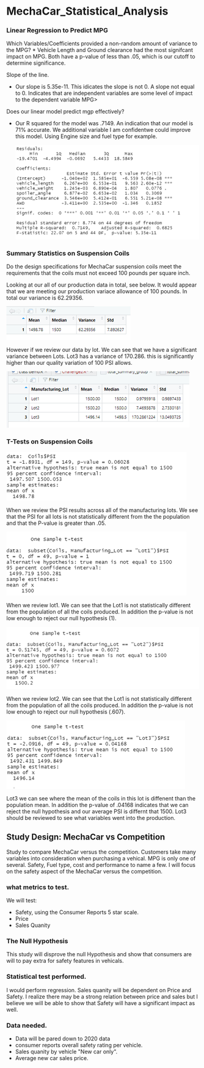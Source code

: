 # MechaCar_Statistical_Analysis

### Linear Regression to Predict MPG

Which Variables/Coefficients provided a non-random amount of variance to the MPG?
    * Vehicle Length and Ground clearance had the most signifcant impact on MPG. Both have a p-value of less than .05, which is our cutoff to determine
      significance.
  
  Slope of the line.
  * Our slope is 5.35e-11. This idicates the slope is not 0. A slope not equal to 0. Indicates that are independent variables are some level of impact to the 
    dependent variable MPG>
    
  Does our linear model predict  mgp effectively?
  * Our R squared for the model was .7149. An indication that our model is 71% accurate. We additional variable I am confidentwe could improve this model.
    Using Engine size and fuel type for example.
    
    ![](https://github.com/tomstowell99/MechaCar_Statistical_Analysis/blob/main/images/Delivarble%201.PNG)
    
### Summary Statistics on Suspension Coils

Do the design specifications for MechaCar suspension coils meet the requirements that the coils must not exceed 100 pounds per square inch.

Looking at our all of our production data in total, see below. It would appear that we are meeting our production variace allowance of 100 pounds.
In total our variance is 62.29356.

![](https://github.com/tomstowell99/MechaCar_Statistical_Analysis/blob/main/images/Delivarable2%20Total%20Summary.PNG)


However if we review our data by lot. We can see that we have a significant variance between Lots. Lot3 has a variance of 170.286. this is 
significantly higher than our quality variation of 100 PSI allows.

![](https://github.com/tomstowell99/MechaCar_Statistical_Analysis/blob/main/images/Delivarable2%20Total%20Summary%20Group.PNG)

### T-Tests on Suspension Coils

![](https://github.com/tomstowell99/MechaCar_Statistical_Analysis/blob/main/images/Deliverable%203%20All.PNG)

When we review the PSI results across all of the manufacturing lots. We see that the PSI for all lots is not statistically different from the 
the population and that the P-value is greater than .05. 

![](https://github.com/tomstowell99/MechaCar_Statistical_Analysis/blob/main/images/Deliverable%203%20Lot1.PNG)

When we review lot1. We can see that the Lot1 is not statistically different from the population of all the coils produced. In addition the 
p-value is not low enough to reject our null hypothesis (1).

![](https://github.com/tomstowell99/MechaCar_Statistical_Analysis/blob/main/images/Deliverable%203%20Lot2.PNG)

When we review lot2. We can see that the Lot1 is not statistically different from the population of all the coils produced. In addition the 
p-value is not low enough to reject our null hypothesis (.607).

![](https://github.com/tomstowell99/MechaCar_Statistical_Analysis/blob/main/images/Deliverable%203%20Lot3.PNG)

Lot3 we can see where the mean of the coils in this lot is diffenent than the population mean. In addition the p-value of .04168 indicates that we can 
reject the null hypothesis and our average PSI is differnt that 1500. Lot3 should be reviewed to see what variables went into the production.


## Study Design: MechaCar vs Competition

Study to compare MechaCar versus the competition. Customers take many variables into consideration when purchasing a vehical. MPG is only one of several. Safety, 
Fuel type, cost and performance to name a few. I will focus on the safety aspect of the MechaCar versus the competition.

### what metrics to test.
   We will test:
   * Safety, using the Consumer Reports 5 star scale.
   * Price
   * Sales Quanity

### The Null Hypothesis
This study will disprove the null Hypothesis and show that consumers are will to pay extra for safety features in vehicals.

### Statistical test performed.
I would perform regression. Sales quanity will be dependent on Price and Safety. I realize there may be a strong relation between price and sales
but I believe we will be able to show that Safety will have a significant impact as well.

### Data needed.
   * Data will be pared down to 2020 data
   * consumer reports overall safety rating per vehicle.
   * Sales quanity by vehicle "New car only".
   * Average new car sales price.





  
